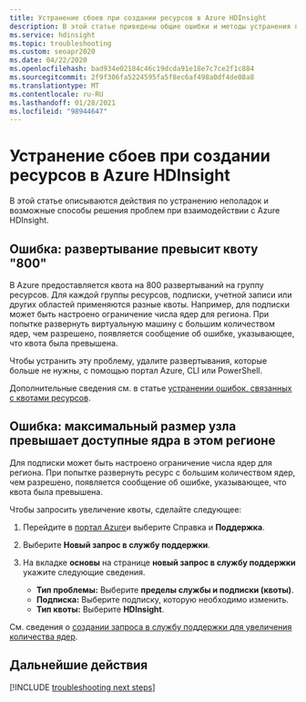 ```yaml
---
title: Устранение сбоев при создании ресурсов в Azure HDInsight
description: В этой статье приведены общие ошибки и методы устранения проблем с емкостью.
ms.service: hdinsight
ms.topic: troubleshooting
ms.custom: seoapr2020
ms.date: 04/22/2020
ms.openlocfilehash: bad934e02184c46c19dcda91e18e7c7ce2f1c884
ms.sourcegitcommit: 2f9f306fa5224595fa5f8ec6af498a0df4de08a8
ms.translationtype: MT
ms.contentlocale: ru-RU
ms.lasthandoff: 01/28/2021
ms.locfileid: "98944647"
---
```

# <a name="troubleshoot-resource-creation-failures-in-azure-hdinsight"></a>Устранение сбоев при создании ресурсов в Azure HDInsight

В этой статье описываются действия по устранению неполадок и возможные способы решения проблем при взаимодействии с Azure HDInsight.

## <a name="error-the-deployment-would-exceed-the-quota-of-800"></a>Ошибка: развертывание превысит квоту "800"

В Azure предоставляется квота на 800 развертываний на группу ресурсов. Для каждой группы ресурсов, подписки, учетной записи или других областей применяются разные квоты. Например, для подписки может быть настроено ограничение числа ядер для региона. При попытке развернуть виртуальную машину с большим количеством ядер, чем разрешено, появляется сообщение об ошибке, указывающее, что квота была превышена.

Чтобы устранить эту проблему, удалите развертывания, которые больше не нужны, с помощью портал Azure, CLI или PowerShell.

Дополнительные сведения см. в статье [устранении ошибок, связанных с квотами ресурсов](../azure-resource-manager/templates/error-resource-quota.md).

## <a name="error-the-maximum-node-exceeded-the-available-cores-in-this-region"></a>Ошибка: максимальный размер узла превышает доступные ядра в этом регионе

Для подписки может быть настроено ограничение числа ядер для региона. При попытке развернуть ресурс с большим количеством ядер, чем разрешено, появляется сообщение об ошибке, указывающее, что квота была превышена.

Чтобы запросить увеличение квоты, сделайте следующее:

1. Перейдите в [портал Azure](https://portal.azure.com)и выберите Справка и **Поддержка**.

1. Выберите **Новый запрос в службу поддержки**.

1. На вкладке **основы** на странице **новый запрос в службу поддержки** укажите следующие сведения.

   * **Тип проблемы:** Выберите **пределы службы и подписки (квоты)**.
   * **Подписка:** Выберите подписку, которую необходимо изменить.
   * **Тип квоты:** Выберите **HDInsight**.

См. сведения о [создании запроса в службу поддержки для увеличения количества ядер](hdinsight-capacity-planning.md#quotas).

## <a name="next-steps"></a>Дальнейшие действия

[!INCLUDE [troubleshooting next steps](../../includes/hdinsight-troubleshooting-next-steps.md)]